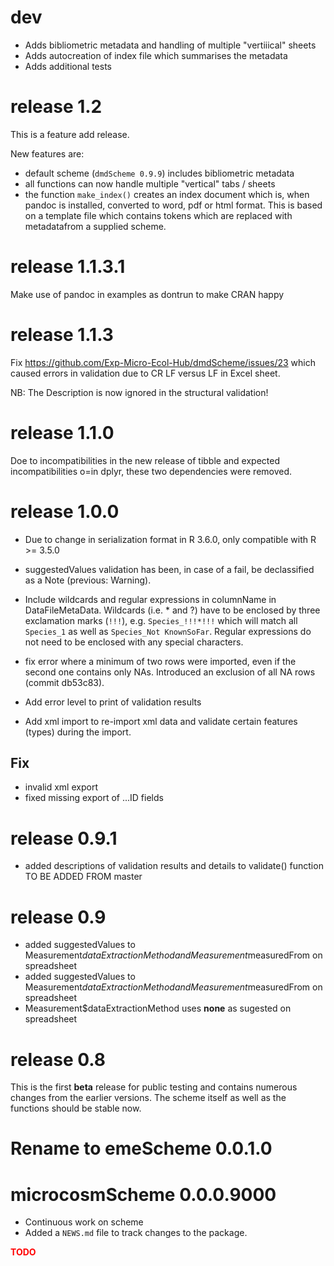 # dev
- Adds bibliometric metadata and handling of multiple "vertiiical" sheets
- Adds autocreation of index file which summarises the metadata
- Adds additional tests
# release 1.2
This is a feature add release.

New features are:
- default scheme (`dmdScheme 0.9.9`) includes bibliometric metadata
- all functions can now handle multiple "vertical" tabs / sheets
- the function `make_index()` creates an index document which is, when pandoc is installed, converted to word, pdf or html format. This is based on a template file which contains tokens which are replaced with metadatafrom a supplied scheme.

# release 1.1.3.1
Make use of pandoc in examples as dontrun to make CRAN happy

# release 1.1.3

Fix https://github.com/Exp-Micro-Ecol-Hub/dmdScheme/issues/23 which caused errors in validation due to CR LF versus LF in Excel sheet.

NB: The Description is now ignored in the structural validation!

# release 1.1.0

Doe to incompatibilities in the new release of tibble and expected incompatibilities o=in dplyr, these two dependencies were removed.

# release 1.0.0

* Due to change in serialization format in R 3.6.0, only compatible with R >= 3.5.0 

* suggestedValues validation has been, in case of a fail, be declassified as a Note (previous: Warning).
* Include wildcards and regular expressions in columnName in DataFileMetaData. Wildcards (i.e. * and ?) have to be enclosed by three exclamation marks (`!!!`), e.g. `Species_!!!*!!!` which will match all `Species_1` as well as `Species_Not KnownSoFar`. Regular expressions do not need to be enclosed with any special characters.
* fix error where a minimum of two rows were imported, even if the second one contains only NAs. Introduced an exclusion of all NA rows (commit db53c83).
* Add error level to print of validation results
* Add xml import to re-import xml data and validate certain features (types) during the import.

## Fix
* invalid xml export
* fixed missing export of ...ID fields


# release 0.9.1

* added descriptions of validation results and details to validate() function
TO BE ADDED FROM master

# release 0.9
* added suggestedValues to Measurement$dataExtractionMethod and Measurement$measuredFrom on spreadsheet
* added suggestedValues to Measurement$dataExtractionMethod and Measurement$measuredFrom on spreadsheet
* Measurement$dataExtractionMethod uses **none** as sugested on spreadsheet

# release 0.8
This is the first **beta** release for public testing and contains numerous changes from the earlier versions.
The scheme itself as well as the functions should be stable now.

# Rename to emeScheme 0.0.1.0

# microcosmScheme 0.0.0.9000

* Continuous work on scheme
* Added a `NEWS.md` file to track changes to the package.



**<span style="color:red">TODO</span>**
